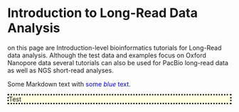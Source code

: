 # Introduction to Long-Read Data Analysis



on this page are Introduction-level bioinformatics tutorials for Long-Read data analysis. Although the test data and examples focus on Oxford Nanopore data several tutorials can also be used for PacBio long-read data as well as NGS short-read analyses.



Some Markdown text with <span style="color:blue">some *blue* text</span>.

<div style="background-color:lightyellow;border-style:dotted">
Test  
</div>
